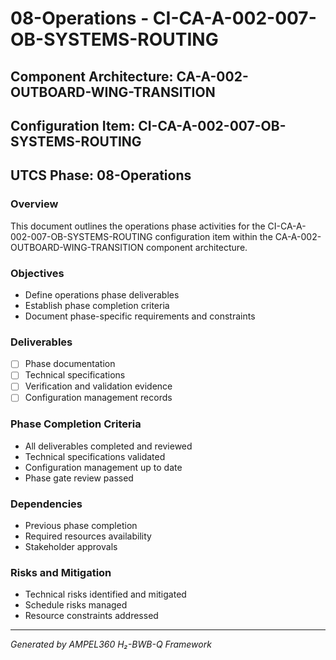 # 08-Operations - CI-CA-A-002-007-OB-SYSTEMS-ROUTING

## Component Architecture: CA-A-002-OUTBOARD-WING-TRANSITION
## Configuration Item: CI-CA-A-002-007-OB-SYSTEMS-ROUTING
## UTCS Phase: 08-Operations

### Overview
This document outlines the operations phase activities for the CI-CA-A-002-007-OB-SYSTEMS-ROUTING configuration item within the CA-A-002-OUTBOARD-WING-TRANSITION component architecture.

### Objectives
- Define operations phase deliverables
- Establish phase completion criteria
- Document phase-specific requirements and constraints

### Deliverables
- [ ] Phase documentation
- [ ] Technical specifications
- [ ] Verification and validation evidence
- [ ] Configuration management records

### Phase Completion Criteria
- All deliverables completed and reviewed
- Technical specifications validated
- Configuration management up to date
- Phase gate review passed

### Dependencies
- Previous phase completion
- Required resources availability
- Stakeholder approvals

### Risks and Mitigation
- Technical risks identified and mitigated
- Schedule risks managed
- Resource constraints addressed

---
*Generated by AMPEL360 H₂-BWB-Q Framework*
